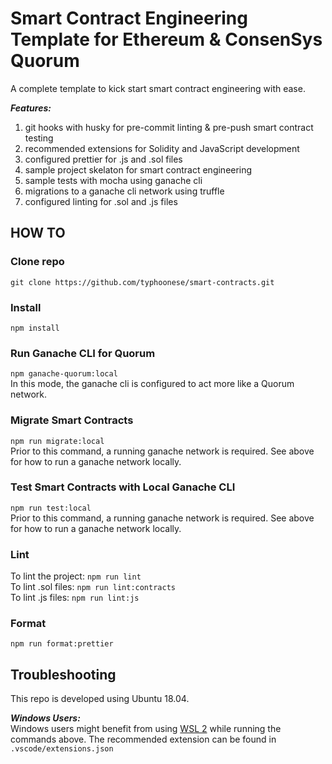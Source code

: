 # Smart Contract Engineering Template for Ethereum & ConsenSys Quorum

A complete template to kick start smart contract engineering with ease.

**_Features:_**

1. git hooks with husky for pre-commit linting & pre-push smart contract testing
2. recommended extensions for Solidity and JavaScript development
3. configured prettier for .js and .sol files
4. sample project skelaton for smart contract engineering
5. sample tests with mocha using ganache cli
6. migrations to a ganache cli network using truffle
7. configured linting for .sol and .js files

## HOW TO

### Clone repo

`git clone https://github.com/typhoonese/smart-contracts.git`

### Install

`npm install`

### Run Ganache CLI for Quorum

`npm ganache-quorum:local`  
In this mode, the ganache cli is configured to act more like a Quorum network.

### Migrate Smart Contracts

`npm run migrate:local`  
Prior to this command, a running ganache network is required. See above for how to run a ganache network locally.

### Test Smart Contracts with Local Ganache CLI

`npm run test:local`  
Prior to this command, a running ganache network is required. See above for how to run a ganache network locally.

### Lint

To lint the project: `npm run lint`  
To lint .sol files: `npm run lint:contracts`  
To lint .js files: `npm run lint:js`

### Format

`npm run format:prettier`

## Troubleshooting

This repo is developed using Ubuntu 18.04.

**_Windows Users:_**  
Windows users might benefit from using [WSL 2](https://docs.microsoft.com/en-us/windows/wsl/) while running the commands above. The recommended extension can be found in `.vscode/extensions.json`
